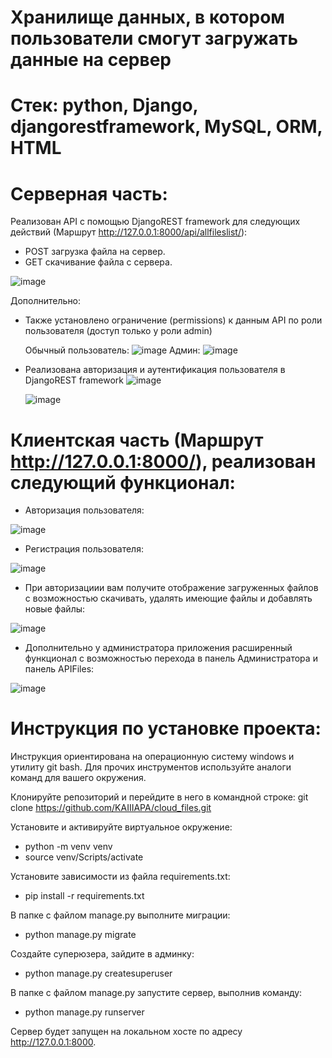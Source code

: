 # Хранилище данных, в котором пользователи смогут загружать данные на сервер

# Стек: python, Django, djangorestframework, MySQL, ORM, HTML

# Серверная часть:
  Реализован API c помощью DjangoREST framework для следующих действий (Маршрут http://127.0.0.1:8000/api/allfileslist/):
- POST загрузка файла на сервер.
- GET скачивание файла с сервера.

![image](https://github.com/user-attachments/assets/24449db7-bb56-4d5f-af84-3d7641fef731)

  Дополнительно:
- Также установлено ограничение (permissions) к данным API по роли пользователя (доступ только у роли admin)

  Обычный пользователь:
![image](https://github.com/user-attachments/assets/43e6bb01-ebcb-4829-b9b1-6948f87faf88)
  Админ:
![image](https://github.com/user-attachments/assets/8f33f2df-7602-4416-8c61-61e3faaffc81)
  
- Реализована авторизация и аутентификация пользователя в DjangoREST framework
![image](https://github.com/user-attachments/assets/f2fbfdb2-d1dc-4f01-8357-52a584acaa19)

  ![image](https://github.com/user-attachments/assets/22fe675b-03ae-45e1-ad21-cf720fa22bb1)

# Клиентская часть (Маршрут http://127.0.0.1:8000/), реализован следующий функционал:
- Авторизация пользователя:

![image](https://github.com/user-attachments/assets/9f1d682b-3f4f-4a3c-970a-5e4c72a76fbb)
 
- Регистрация пользователя:

![image](https://github.com/user-attachments/assets/a6b0aaeb-c6f7-4949-b9f6-1e87dc11d74c)
  
- При авторизациии вам получите отображение загруженных файлов с возможностью скачивать, удалять имеющие файлы и добавлять новые файлы:

![image](https://github.com/user-attachments/assets/48101541-5ce4-4c12-9620-af02a2e5c90f)

-  Дополнительно у администратора приложения расширенный функционал с возможностью перехода в панель Администратора и панель APIFiles:

![image](https://github.com/user-attachments/assets/e05ee5b8-2bae-471e-ab19-cd8458dcbfa4)

# Инструкция по установке проекта:

Инструкция ориентирована на операционную систему windows и утилиту git bash.
Для прочих инструментов используйте аналоги команд для вашего окружения.

Клонируйте репозиторий и перейдите в него в командной строке: git clone https://github.com/KAIIIAPA/cloud_files.git

Установите и активируйте виртуальное окружение: 
  - python -m venv venv
  - source venv/Scripts/activate

Установите зависимости из файла requirements.txt:
  - pip install -r requirements.txt
    
В папке с файлом manage.py выполните миграции:
  - python manage.py migrate

Создайте суперюзера, зайдите в админку:
  - python manage.py createsuperuser
    
В папке с файлом manage.py запустите сервер, выполнив команду:
  - python manage.py runserver

Сервер будет запущен на локальном хосте по адресу http://127.0.0.1:8000.
